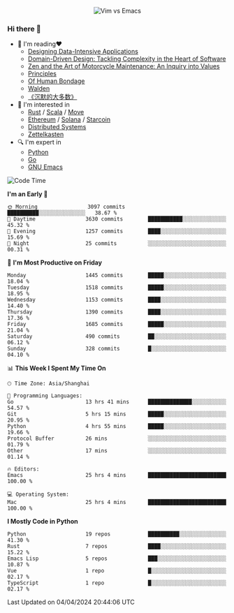 <p align="center">
    <img src="https://gist.githubusercontent.com/coldnight/e696baffb094e71c96cb302118878eae/raw/40ea5053a6f66cc65f90f437e4173497da225958/banner.gif" alt="Vim vs Emacs" />
</p>

### Hi there 👋

- 📖 I'm reading❤️
    + [Designing Data-Intensive Applications](https://www.oreilly.com/library/view/designing-data-intensive-applications/9781491903063/)
    + [Domain-Driven Design: Tackling Complexity in the Heart of Software](https://www.dddcommunity.org/book/evans_2003/)
    + [Zen and the Art of Motorcycle Maintenance: An Inquiry into Values](https://en.wikipedia.org/wiki/Zen_and_the_Art_of_Motorcycle_Maintenance)
    + [Principles](https://www.principles.com/)
    + [Of Human Bondage](https://en.wikipedia.org/wiki/Of_Human_Bondage)
    + [Walden](https://en.wikipedia.org/wiki/Walden)
    + [《沉默的大多数》](https://en.wikipedia.org/wiki/Silent_majority)
- 🌱 I'm interested in
    + [Rust](https://www.rust-lang.org/) / [Scala](https://www.scala-lang.org/) / [Move](https://github.com/move-language/move/)
    + [Ethereum](https://ethereum.org/en/) / [Solana](https://solana.com/) / [Starcoin](https://github.com/starcoinorg/starcoin)
	+ [Distributed Systems](https://www.linuxzen.com/notes/topics/20200320174417_%E5%88%86%E5%B8%83%E5%BC%8F/)
	+ [Zettelkasten](https://www.linuxzen.com/notes/notes/20220120080920-slip_box/)
- 🔍 I'm expert in
    + [Python](https://www.python.org/)
    + [Go](https://go.dev/)
    + [GNU Emacs](https://www.gnu.org/software/emacs/)

<!--START_SECTION:waka-->
![Code Time](http://img.shields.io/badge/Code%20Time-2%2C802%20hrs%2012%20mins-blue)

**I'm an Early 🐤** 

```text
🌞 Morning                3097 commits        ██████████░░░░░░░░░░░░░░░   38.67 % 
🌆 Daytime                3630 commits        ███████████░░░░░░░░░░░░░░   45.32 % 
🌃 Evening                1257 commits        ████░░░░░░░░░░░░░░░░░░░░░   15.69 % 
🌙 Night                  25 commits          ░░░░░░░░░░░░░░░░░░░░░░░░░   00.31 % 
```
📅 **I'm Most Productive on Friday** 

```text
Monday                   1445 commits        █████░░░░░░░░░░░░░░░░░░░░   18.04 % 
Tuesday                  1518 commits        █████░░░░░░░░░░░░░░░░░░░░   18.95 % 
Wednesday                1153 commits        ████░░░░░░░░░░░░░░░░░░░░░   14.40 % 
Thursday                 1390 commits        ████░░░░░░░░░░░░░░░░░░░░░   17.36 % 
Friday                   1685 commits        █████░░░░░░░░░░░░░░░░░░░░   21.04 % 
Saturday                 490 commits         ██░░░░░░░░░░░░░░░░░░░░░░░   06.12 % 
Sunday                   328 commits         █░░░░░░░░░░░░░░░░░░░░░░░░   04.10 % 
```


📊 **This Week I Spent My Time On** 

```text
🕑︎ Time Zone: Asia/Shanghai

💬 Programming Languages: 
Go                       13 hrs 41 mins      ██████████████░░░░░░░░░░░   54.57 % 
Git                      5 hrs 15 mins       █████░░░░░░░░░░░░░░░░░░░░   20.95 % 
Python                   4 hrs 55 mins       █████░░░░░░░░░░░░░░░░░░░░   19.66 % 
Protocol Buffer          26 mins             ░░░░░░░░░░░░░░░░░░░░░░░░░   01.79 % 
Other                    17 mins             ░░░░░░░░░░░░░░░░░░░░░░░░░   01.14 % 

🔥 Editors: 
Emacs                    25 hrs 4 mins       █████████████████████████   100.00 % 

💻 Operating System: 
Mac                      25 hrs 4 mins       █████████████████████████   100.00 % 
```

**I Mostly Code in Python** 

```text
Python                   19 repos            ██████████░░░░░░░░░░░░░░░   41.30 % 
Rust                     7 repos             ████░░░░░░░░░░░░░░░░░░░░░   15.22 % 
Emacs Lisp               5 repos             ███░░░░░░░░░░░░░░░░░░░░░░   10.87 % 
Vue                      1 repo              █░░░░░░░░░░░░░░░░░░░░░░░░   02.17 % 
TypeScript               1 repo              █░░░░░░░░░░░░░░░░░░░░░░░░   02.17 % 
```




 Last Updated on 04/04/2024 20:44:06 UTC
<!--END_SECTION:waka-->
